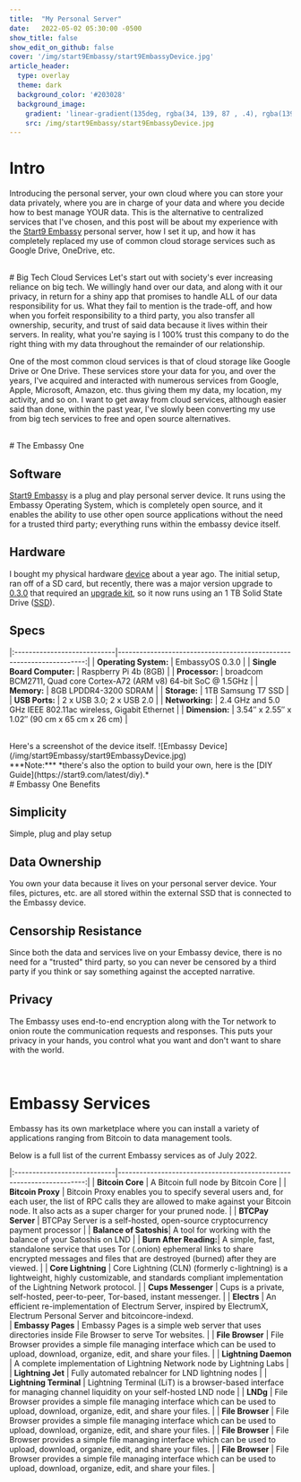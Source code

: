 ```yaml
---
title:  "My Personal Server"
date:   2022-05-02 05:30:00 -0500
show_title: false
show_edit_on_github: false
cover: '/img/start9Embassy/start9EmbassyDevice.jpg'
article_header:
  type: overlay
  theme: dark
  background_color: '#203028'
  background_image:
    gradient: 'linear-gradient(135deg, rgba(34, 139, 87 , .4), rgba(139, 34, 139, .4))'
    src: /img/start9Embassy/start9EmbassyDevice.jpg
---
```


# Intro
Introducing the personal server, your own cloud where you can store your data privately, where you are in charge of your data and where you decide how to best manage YOUR data. This is the alternative to centralized services that I've chosen, and this post will be about my experience with the [Start9 Embassy](https://store.start9.com/products/embassy) personal server, how I set it up, and how it has completely replaced my use of common cloud storage services such as Google Drive, OneDrive, etc.

<br/>
# Big Tech Cloud Services
Let's start out with society's ever increasing reliance on big tech. We willingly hand over our data, and along with it our privacy, in return for a shiny app that promises to handle ALL of our data responsibility for us. What they fail to mention is the trade-off, and how when you forfeit responsibility to a third party, you also transfer all ownership, security, and trust of said data because it lives within their servers. In reality, what you're saying is I 100% trust this company to do the right thing with my data throughout the remainder of our relationship.

One of the most common cloud services is that of cloud storage like Google Drive or One Drive. These services store your data for you, and over the years, I've acquired and interacted with numerous services from Google, Apple, Microsoft, Amazon, etc. thus giving them my data, my location, my activity, and so on. I want to get away from cloud services, although easier said than done, within the past year, I've slowly been converting my use from big tech services to free and open source alternatives.

<br/>
# The Embassy One

## Software
[Start9 Embassy](https://store.start9.com/products/embassy) is a plug and play personal server device. It runs using the Embassy Operating System, which is completely open source, and it enables the ability to use other open source applications without the need for a trusted third party; everything runs within the embassy device itself.

## Hardware
I bought my physical hardware [device](https://store.start9.com/products/embassy) about a year ago. The initial setup, ran off of a SD card, but recently, there was a major version upgrade to [0.3.0](https://start9labs.medium.com/embassyos-0-3-0-f3d2d2ea016f) that required an [upgrade kit](https://store.start9.com/products/upgrade-kit), so it now runs using an 1 TB Solid State Drive ([SSD](https://en.wikipedia.org/wiki/Solid-state_drive)).

## Specs

|:----------------------------|---------------------------------------------------------------------:|
| **Operating System:**       | EmbassyOS 0.3.0                                                      |
| **Single Board Computer:**  | Raspberry Pi 4b (8GB)                                                |
| **Processor:**              | broadcom BCM2711, Quad core Cortex-A72 (ARM v8) 64-bit SoC @ 1.5GHz  |
| **Memory:**                 | 8GB LPDDR4-3200 SDRAM                                                |
| **Storage:**                | 1TB Samsung T7 SSD                                                   |
| **USB Ports:**              | 2 x USB 3.0; 2 x USB 2.0                                             |
| **Networking:**             | 2.4 GHz and 5.0 GHz IEEE 802.11ac wireless, Gigabit Ethernet         |
| **Dimension:**              | 3.54″ x 2.55″ x 1.02″ (90 cm x 65 cm x 26 cm)                        |

<br/>
Here's a screenshot of the device itself.
![Embassy Device](/img/start9Embassy/start9EmbassyDevice.jpg)

<br/>
***Note:*** *there's also the option to build your own, here is the [DIY Guide](https://start9.com/latest/diy).*

<br/>
# Embassy One Benefits

## Simplicity
Simple, plug and play setup

## Data Ownership
You own your data because it lives on your personal server device. Your files, pictures, etc. are all stored within the external SSD that is connected to the Embassy device.

## Censorship Resistance
Since both the data and services live on your Embassy device, there is no need for a "trusted" third party, so you can never be censored by a third party if you think or say something against the accepted narrative.

## Privacy
The Embassy uses end-to-end encryption along with the Tor network to onion route the communication requests and responses. This puts your privacy in your hands, you control what you want and don't want to share with the world.

<br/>

# Embassy Services
Embassy has its own marketplace where you can install a variety of applications ranging from Bitcoin to data management tools. 

Below is a full list of the current Embassy services as of July 2022.

|:----------------------------|---------------------------------------------------------------------:|
| **Bitcoin Core**       | A Bitcoin full node by Bitcoin Core                                           |
| **Bitcoin Proxy**      | Bitcoin Proxy enables you to specify several users and, for each user, the list of RPC calls they are allowed to make against your Bitcoin node. It also acts as a super charger for your pruned node.                                 |
| **BTCPay Server**      | BTCPay Server is a self-hosted, open-source cryptocurrency payment processor  |
| **Balance of Satoshis**| A tool for working with the balance of your Satoshis on LND                   |
| **Burn After Reading:**| A simple, fast, standalone service that uses Tor (.onion) ephemeral links to share encrypted messages and files that are destroyed (burned) after they are viewed.                                                                |
| **Core Lightning**     | Core Lightning (CLN) (formerly c-lightning) is a lightweight, highly customizable, and standards compliant implementation of the Lightning Network protocol.                                                                          |
| **Cups Messenger**     | Cups is a private, self-hosted, peer-to-peer, Tor-based, instant messenger.   |
| **Electrs**            | An efficient re-implementation of Electrum Server, inspired by ElectrumX, Electrum Personal Server and bitcoincore-indexd.     
| **Embassy Pages**      | Embassy Pages is a simple web server that uses directories inside File Browser to serve Tor websites.                                                                                                |
| **File Browser**       | File Browser provides a simple file managing interface which can be used to upload, download, organize, edit, and share your files.                                                                                                   |
| **Lightning Daemon**   | A complete implementation of Lightning Network node by Lightning Labs         |
| **Lightning Jet**      | Fully automated rebalncer for LND lightning nodes                             |
| **Lightning Terminal** | Lightning Terminal (LiT) is a browser-based interface for managing channel liquidity on your self-hosted LND node                                                                                                     |
| **LNDg**               | File Browser provides a simple file managing interface which can be used to upload, download, organize, edit, and share your files.                                                                                                   |
| **File Browser**       | File Browser provides a simple file managing interface which can be used to upload, download, organize, edit, and share your files.                                                                                                   |
| **File Browser**       | File Browser provides a simple file managing interface which can be used to upload, download, organize, edit, and share your files.                                                                                                   |
| **File Browser**       | File Browser provides a simple file managing interface which can be used to upload, download, organize, edit, and share your files.                                                                                                   |
